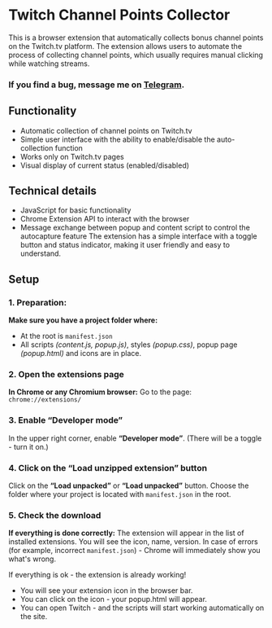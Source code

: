 # Twitch Channel Points Collector
This is a browser extension that automatically collects bonus channel points on the Twitch.tv platform. 
The extension allows users to automate the process of collecting channel points, which usually requires manual clicking while watching streams.

### If you find a bug, message me on [Telegram](https://t.me/GSilver27).

## Functionality
- Automatic collection of channel points on Twitch.tv
- Simple user interface with the ability to enable/disable the auto-collection function
- Works only on Twitch.tv pages
- Visual display of current status (enabled/disabled)
  
## Technical details
- JavaScript for basic functionality
- Chrome Extension API to interact with the browser
- Message exchange between popup and content script to control the autocapture feature
The extension has a simple interface with a toggle button and status indicator, making it user friendly and easy to understand.

## Setup
### 1. Preparation:
**Make sure you have a project folder where:**
- At the root is `manifest.json`
- All scripts _(content.js, popup.js)_, styles _(popup.css)_, popup page _(popup.html)_ and icons are in place.

### 2. Open the extensions page
**In Chrome or any Chromium browser:**
Go to the page:
`chrome://extensions/`

### 3. Enable “Developer mode”
In the upper right corner, enable **“Developer mode”**.
(There will be a toggle - turn it on.)

### 4. Click on the “Load unzipped extension” button
Click on the **“Load unpacked”** or **“Load unpacked”** button.
Choose the folder where your project is located with `manifest.json` in the root.

### 5. Check the download
**If everything is done correctly:**
The extension will appear in the list of installed extensions.
You will see the icon, name, version.
In case of errors (for example, incorrect `manifest.json`) - Chrome will immediately show you what's wrong.

If everything is ok - the extension is already working!
- You will see your extension icon in the browser bar.
- You can click on the icon - your popup.html will appear.
- You can open Twitch - and the scripts will start working automatically on the site.
